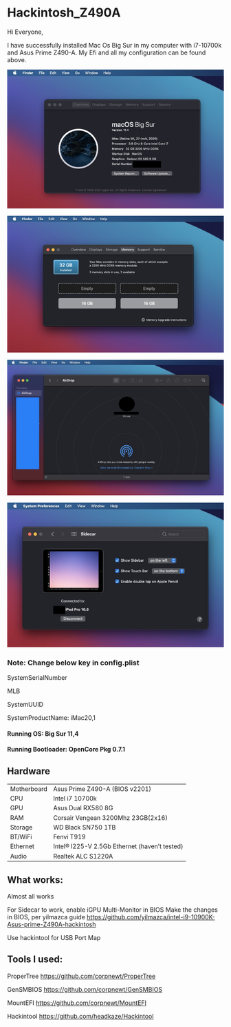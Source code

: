 # Hackintosh_Z490A

Hi Everyone,

I have successfully installed Mac Os Big Sur in my computer with i7-10700k and Asus Prime Z490-A. My Efi and all my configuration can be found above.

![MacOS BigSur](https://github.com/technhoj/hackintosh_Z490A/blob/main/Media/BigSur.jpeg)

![RAM](https://github.com/technhoj/hackintosh_Z490A/blob/main/Media/RAM.png)

![Airdrop](https://github.com/technhoj/hackintosh_Z490A/blob/main/Media/Airdrop.jpeg)

![Sidecar](https://github.com/technhoj/hackintosh_Z490A/blob/main/Media/SIdecar.jpeg)

### Note: Change below key in config.plist

SystemSerialNumber

MLB

SystemUUID

SystemProductName: iMac20,1

#### Running OS: Big Sur 11,4

#### Running Bootloader: OpenCore Pkg 0.7.1 

## Hardware
|||
|-|-|
|Motherboard|Asus Prime Z490-A (BIOS v2201)|
|CPU|Intel i7 10700k|
|GPU| Asus Dual RX580 8G|
|RAM|Corsair Vengean 3200Mhz 23GB(2x16)|
|Storage|WD Black SN750 1TB|
|BT/WiFi|Fenvi T919|
|Ethernet| Intel® I225-V 2.5Gb Ethernet (haven’t tested)|
|Audio| Realtek ALC S1220A |

## What works:
Almost all works

For Sidecar to work, enable iGPU Multi-Monitor in BIOS
Make the changes in BIOS, per yilmazca guide https://github.com/yilmazca/intel-i9-10900K-Asus-prime-Z490A-hackintosh

Use hackintool for USB Port Map

## Tools I used:
ProperTree https://github.com/corpnewt/ProperTree

GenSMBIOS https://github.com/corpnewt/GenSMBIOS

MountEFI https://github.com/corpnewt/MountEFI

Hackintool https://github.com/headkaze/Hackintool
